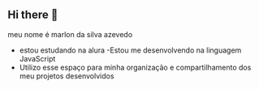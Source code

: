 ## Hi there 👋

 meu nome é marlon da silva azevedo

- estou estudando na alura
-Estou me desenvolvendo na linguagem JavaScript
- Utilizo esse espaço para minha organização e compartilhamento dos meu projetos desenvolvidos
